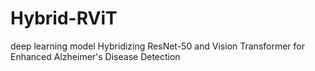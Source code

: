 # Hybrid-RViT
deep learning model Hybridizing ResNet-50 and Vision Transformer for Enhanced Alzheimer's Disease Detection
